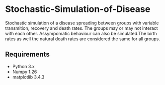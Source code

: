 # Stochastic-Simulation-of-Disease
Stochastic simulation of a disease spreading between groups with variable transmition, recovery and death rates. The groups may or may not interact with each other. Assympomatic behaviour can also be simulated.The birth rates as well the natural death rates are considered the same for all groups.

## Requirements
* Python 3.x
* Numpy 1.26
* matplotlib 3.4.3
